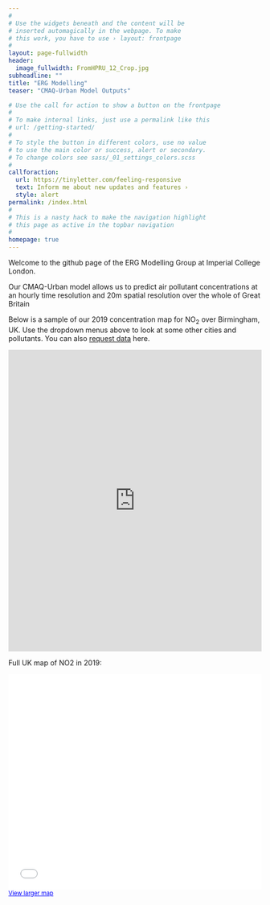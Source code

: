 ```yaml
---
#
# Use the widgets beneath and the content will be
# inserted automagically in the webpage. To make
# this work, you have to use › layout: frontpage
#
layout: page-fullwidth
header:
  image_fullwidth: FromHPRU_12_Crop.jpg
subheadline: ""
title: "ERG Modelling"
teaser: "CMAQ-Urban Model Outputs"

# Use the call for action to show a button on the frontpage
#
# To make internal links, just use a permalink like this
# url: /getting-started/
#
# To style the button in different colors, use no value
# to use the main color or success, alert or secondary.
# To change colors see sass/_01_settings_colors.scss
#
callforaction:
  url: https://tinyletter.com/feeling-responsive
  text: Inform me about new updates and features ›
  style: alert
permalink: /index.html
#
# This is a nasty hack to make the navigation highlight
# this page as active in the topbar navigation
#
homepage: true
---
```


<p>
Welcome to the github page of the ERG Modelling Group at Imperial College London.
</p>

<p>
Our CMAQ-Urban model allows us to predict air pollutant concentrations at an hourly time resolution and 20m spatial resolution over the whole of Great Britain
</p>



<p>
Below is a sample of our 2019 concentration map for NO<sub>2</sub> over Birmingham, UK.  Use the dropdown menus above to look at some other cities and pollutants.  You can also <a href="https://erg-modelling.github.io/request-data/">request data</a> here.
</p>


<iframe src="https://erg-modelling.github.io/widgets/base58_NO2.html" height="600px" width="100%" style="border:none;"></iframe>


<p>
Full UK map of NO2 in 2019:
</p>


<style>.embed-container {position: relative; padding-bottom: 85%; height: 0; max-width: 100%;} .embed-container iframe, .embed-container object, .embed-container iframe{position: absolute; top: 0; left: 0; width: 100%; height: 100%;} small{position: absolute; z-index: 40; bottom: 0; margin-bottom: -15px;}</style><div class="embed-container"><small><a href="//imperialcollege.maps.arcgis.com/apps/Embed/index.html?webmap=6d41bf17814d4dbdb7df03bfc099c9c0&extent=-12.4416,50.9236,9.2564,58.5279&home=true&zoom=true&scale=true&search=true&searchextent=false&legend=true&disable_scroll=false&theme=dark" style="color:#0000FF;text-align:left" target="_blank">View larger map</a></small><br><iframe width="940" height="800" frameborder="0" scrolling="no" marginheight="0" marginwidth="0" title="UK_NO2_2019" src="//imperialcollege.maps.arcgis.com/apps/Embed/index.html?webmap=6d41bf17814d4dbdb7df03bfc099c9c0&extent=-12.4416,50.9236,9.2564,58.5279&home=true&zoom=true&previewImage=false&scale=true&search=true&searchextent=false&legend=true&disable_scroll=false&theme=dark"></iframe></div>